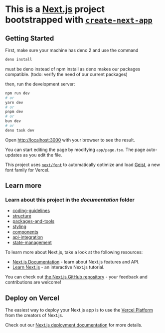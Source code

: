 # This is a [Next.js](https://nextjs.org) project bootstrapped with [`create-next-app`](https://nextjs.org/docs/app/api-reference/cli/create-next-app)

## Getting Started

First, make sure your machine has deno 2 and use the command

```bash
deno install
```

must be deno instead of npm install as deno makes our packages compatible. (todo: verify the need of our current packages)

then, run the development server:

```bash
npm run dev
# or
yarn dev
# or
pnpm dev
# or
bun dev
# or
deno task dev
```

Open [http://localhost:3000](http://localhost:3000) with your browser to see the result.

You can start editing the page by modifying `app/page.tsx`. The page auto-updates as you edit the file.

This project uses [`next/font`](https://nextjs.org/docs/app/building-your-application/optimizing/fonts) to automatically optimize and load [Geist](https://vercel.com/font), a new font family for Vercel.

## Learn more

### Learn about this project in the _documentation_ folder

- [coding-guidelines](./documentation/coding-guidelines.md)
- [structure](./documentation/structure.md)
- [packages-and-tools](./documentation/packages-and-tools.md)
- [styling](./documentation/styling.md)
- [components](./documentation/components.md)
- [api-integration](./documentation/api-integration.md)
- [state-management](./documentation/state-management.md)



To learn more about Next.js, take a look at the following resources:

- [Next.js Documentation](https://nextjs.org/docs) - learn about Next.js features and API.
- [Learn Next.js](https://nextjs.org/learn) - an interactive Next.js tutorial.

You can check out [the Next.js GitHub repository](https://github.com/vercel/next.js) - your feedback and contributions are welcome!

## Deploy on Vercel

The easiest way to deploy your Next.js app is to use the [Vercel Platform](https://vercel.com/new?utm_medium=default-template&filter=next.js&utm_source=create-next-app&utm_campaign=create-next-app-readme) from the creators of Next.js.

Check out our [Next.js deployment documentation](https://nextjs.org/docs/app/building-your-application/deploying) for more details.
